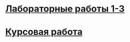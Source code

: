 # [Лабораторные работы 1-3](https://kiruhas.github.io/KirillOvchinnikov.github.io/ramus/lab1-3.html)

# [Курсовая работа](https://github.com/Kiruhas/KirillOvchinnikov.github.io/wiki/%D0%9A%D1%83%D1%80%D1%81%D0%BE%D0%B2%D0%B0%D1%8F-%D1%80%D0%B0%D0%B1%D0%BE%D1%82%D0%B0)
